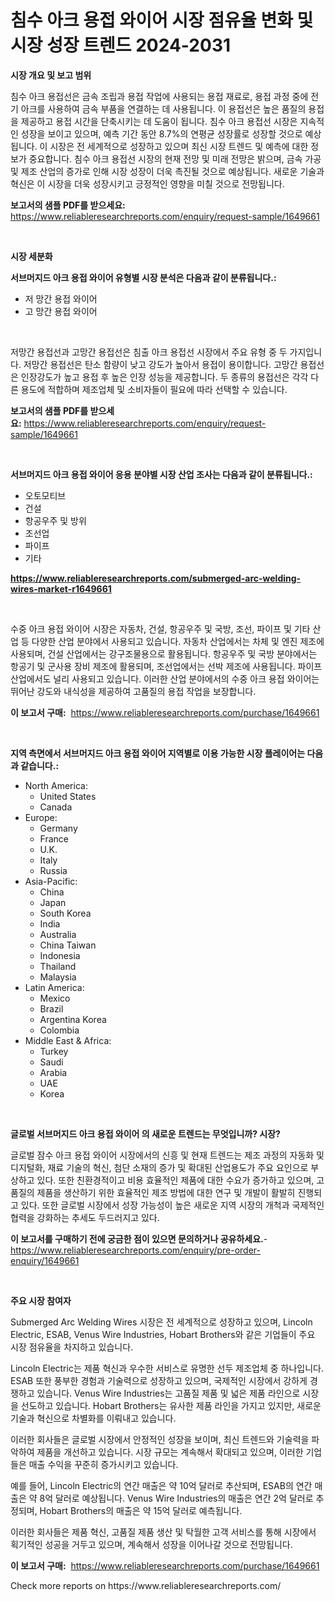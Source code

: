 <p><h1>침수 아크 용접 와이어 시장 점유율 변화 및 시장 성장 트렌드 2024-2031</h1></p><p><strong>시장 개요 및 보고 범위</strong></p>
<p><p>침수 아크 용접선은 금속 조립과 용접 작업에 사용되는 용접 재료로, 용접 과정 중에 전기 아크를 사용하여 금속 부품을 연결하는 데 사용됩니다. 이 용접선은 높은 품질의 용접을 제공하고 용접 시간을 단축시키는 데 도움이 됩니다. 침수 아크 용접선 시장은 지속적인 성장을 보이고 있으며, 예측 기간 동안 8.7%의 연평균 성장률로 성장할 것으로 예상됩니다. 이 시장은 전 세계적으로 성장하고 있으며 최신 시장 트렌드 및 예측에 대한 정보가 중요합니다. 침수 아크 용접선 시장의 현재 전망 및 미래 전망은 밝으며, 금속 가공 및 제조 산업의 증가로 인해 시장 성장이 더욱 촉진될 것으로 예상됩니다. 새로운 기술과 혁신은 이 시장을 더욱 성장시키고 긍정적인 영향을 미칠 것으로 전망됩니다.</p></p>
<p><strong>보고서의 샘플 PDF를 받으세요:</strong> <a href="https://www.reliableresearchreports.com/enquiry/request-sample/1649661">https://www.reliableresearchreports.com/enquiry/request-sample/1649661</a></p>
<p>&nbsp;</p>
<p><strong>시장 세분화</strong></p>
<p><strong>서브머지드 아크 용접 와이어 유형별 시장 분석은 다음과 같이 분류됩니다.:</strong></p>
<p><ul><li>저 망간 용접 와이어</li><li>고 망간 용접 와이어</li></ul></p>
<p>&nbsp;</p>
<p><p>저망간 용접선과 고망간 용접선은 침출 아크 용접선 시장에서 주요 유형 중 두 가지입니다. 저망간 용접선은 탄소 함량이 낮고 강도가 높아서 용접이 용이합니다. 고망간 용접선은 인장강도가 높고 용접 후 높은 인장 성능을 제공합니다. 두 종류의 용접선은 각각 다른 용도에 적합하며 제조업체 및 소비자들이 필요에 따라 선택할 수 있습니다.</p></p>
<p><strong>보고서의 샘플 PDF를 받으세요:</strong>&nbsp;<a href="https://www.reliableresearchreports.com/enquiry/request-sample/1649661">https://www.reliableresearchreports.com/enquiry/request-sample/1649661</a></p>
<p>&nbsp;</p>
<p><strong> 서브머지드 아크 용접 와이어 응용 분야별 시장 산업 조사는 다음과 같이 분류됩니다.:</strong></p>
<p><ul><li>오토모티브</li><li>건설</li><li>항공우주 및 방위</li><li>조선업</li><li>파이프</li><li>기타</li></ul></p>
<p><strong><a href="https://www.reliableresearchreports.com/submerged-arc-welding-wires-market-r1649661">https://www.reliableresearchreports.com/submerged-arc-welding-wires-market-r1649661</a></strong></p>
<p>&nbsp;</p>
<p><p>수중 아크 용접 와이어 시장은 자동차, 건설, 항공우주 및 국방, 조선, 파이프 및 기타 산업 등 다양한 산업 분야에서 사용되고 있습니다. 자동차 산업에서는 차체 및 엔진 제조에 사용되며, 건설 산업에서는 강구조물용으로 활용됩니다. 항공우주 및 국방 분야에서는 항공기 및 군사용 장비 제조에 활용되며, 조선업에서는 선박 제조에 사용됩니다. 파이프 산업에서도 널리 사용되고 있습니다. 이러한 산업 분야에서의 수중 아크 용접 와이어는 뛰어난 강도와 내식성을 제공하여 고품질의 용접 작업을 보장합니다.</p></p>
<p><strong>이 보고서 구매:</strong>&nbsp; <a href="https://www.reliableresearchreports.com/purchase/1649661">https://www.reliableresearchreports.com/purchase/1649661</a></p>
<p>&nbsp;</p>
<p><strong>지역 측면에서 서브머지드 아크 용접 와이어 지역별로 이용 가능한 시장 플레이어는 다음과 같습니다.:</strong></p>
<p><ul>
    <li>
        North America:
        <ul>
            <li>United States</li>
            <li>Canada</li>
        </ul>
    </li>
    <li>
        Europe:
        <ul>
            <li>Germany</li>
            <li>France</li>
            <li>U.K.</li>
            <li>Italy</li>
            <li>Russia</li>
        </ul>
    </li>
    <li>
        Asia-Pacific:
        <ul>
            <li>China</li>
            <li>Japan</li>
            <li>South Korea</li>
            <li>India</li>
            <li>Australia</li>
            <li>China Taiwan</li>
            <li>Indonesia</li>
            <li>Thailand</li>
            <li>Malaysia</li>
        </ul>
    </li>
    <li>
        Latin America:
        <ul>
            <li>Mexico</li>
            <li>Brazil</li>
            <li>Argentina Korea</li>
            <li>Colombia</li>
        </ul>
    </li>
    <li>
        Middle East & Africa:
        <ul>
            <li>Turkey</li>
            <li>Saudi</li>
            <li>Arabia</li>
            <li>UAE</li>
            <li>Korea</li>
        </ul>
    </li>
    </ul></p>
<p>&nbsp;</p>
<p><strong>글로벌 서브머지드 아크 용접 와이어 의 새로운 트렌드는 무엇입니까? 시장?</strong></p>
<p><p>글로벌 잠수 아크 용접 와이어 시장에서의 신흥 및 현재 트렌드는 제조 과정의 자동화 및 디지털화, 재료 기술의 혁신, 첨단 소재의 증가 및 확대된 산업용도가 주요 요인으로 부상하고 있다. 또한 친환경적이고 비용 효율적인 제품에 대한 수요가 증가하고 있으며, 고품질의 제품을 생산하기 위한 효율적인 제조 방법에 대한 연구 및 개발이 활발히 진행되고 있다. 또한 글로벌 시장에서 성장 가능성이 높은 새로운 지역 시장의 개척과 국제적인 협력을 강화하는 추세도 두드러지고 있다.</p></p>
<p><strong>이 보고서를 구매하기 전에 궁금한 점이 있으면 문의하거나 공유하세요.</strong>- <a href="https://www.reliableresearchreports.com/enquiry/pre-order-enquiry/1649661">https://www.reliableresearchreports.com/enquiry/pre-order-enquiry/1649661</a></p>
<p>&nbsp;</p>
<p><strong>주요 시장 참여자</strong></p>
<p><p>Submerged Arc Welding Wires 시장은 전 세계적으로 성장하고 있으며, Lincoln Electric, ESAB, Venus Wire Industries, Hobart Brothers와 같은 기업들이 주요 시장 점유율을 차지하고 있습니다.</p><p>Lincoln Electric는 제품 혁신과 우수한 서비스로 유명한 선두 제조업체 중 하나입니다. ESAB 또한 풍부한 경험과 기술력으로 성장하고 있으며, 국제적인 시장에서 강하게 경쟁하고 있습니다. Venus Wire Industries는 고품질 제품 및 넓은 제품 라인으로 시장을 선도하고 있습니다. Hobart Brothers는 유사한 제품 라인을 가지고 있지만, 새로운 기술과 혁신으로 차별화를 이뤄내고 있습니다.</p><p>이러한 회사들은 글로벌 시장에서 안정적인 성장을 보이며, 최신 트렌드와 기술력을 파악하여 제품을 개선하고 있습니다. 시장 규모는 계속해서 확대되고 있으며, 이러한 기업들은 매출 수익을 꾸준히 증가시키고 있습니다.</p><p>예를 들어, Lincoln Electric의 연간 매출은 약 10억 달러로 추산되며, ESAB의 연간 매출은 약 8억 달러로 예상됩니다. Venus Wire Industries의 매출은 연간 2억 달러로 추정되며, Hobart Brothers의 매출은 약 15억 달러로 예측됩니다.</p><p>이러한 회사들은 제품 혁신, 고품질 제품 생산 및 탁월한 고객 서비스를 통해 시장에서 획기적인 성공을 거두고 있으며, 계속해서 성장을 이어나갈 것으로 전망됩니다.</p></p>
<p><strong>이 보고서 구매:</strong>&nbsp;&nbsp;<a href="https://www.reliableresearchreports.com/purchase/1649661">https://www.reliableresearchreports.com/purchase/1649661</a></p>
<p>Check more reports on https://www.reliableresearchreports.com/</p>